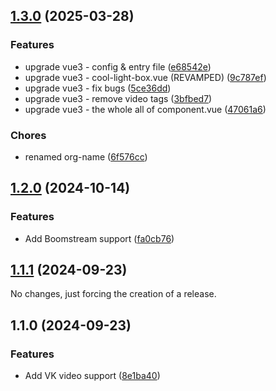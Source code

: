 

## [1.3.0](https://github.com/morevm/vue-cool-lightbox/compare/v1.2.0...v1.3.0) (2025-03-28)


### Features

* upgrade vue3 - config & entry file ([e68542e](https://github.com/morevm/vue-cool-lightbox/commit/e68542e80b47b593b94a3b905dedd6720f68699a))
* upgrade vue3 - cool-light-box.vue (REVAMPED) ([9c787ef](https://github.com/morevm/vue-cool-lightbox/commit/9c787ef5dc47320e761645f6c7b44745fa31d4cd))
* upgrade vue3 - fix bugs ([5ce36dd](https://github.com/morevm/vue-cool-lightbox/commit/5ce36dd0e7174d0080c2a86df517c448e634333e))
* upgrade vue3 - remove video tags ([3bfbed7](https://github.com/morevm/vue-cool-lightbox/commit/3bfbed705b23de7379b4fb9ee040426ad6a4b7e2))
* upgrade vue3 - the whole all of component.vue ([47061a6](https://github.com/morevm/vue-cool-lightbox/commit/47061a67e1b610ac562b4df67c76844725078439))


### Chores

* renamed org-name ([6f576cc](https://github.com/morevm/vue-cool-lightbox/commit/6f576cc3cb459c63e6ef7df59ebc2ef7d86cb953))

## [1.2.0](https://github.com/morevm/vue-cool-lightbox/compare/v1.1.1...v1.2.0) (2024-10-14)


### Features

* Add Boomstream support ([fa0cb76](https://github.com/morevm/vue-cool-lightbox/commit/fa0cb763a110dee117f47944dd7367cb8cc3b4fc))


## [1.1.1](https://github.com/morevm/vue-cool-lightbox/compare/v1.1.0...v1.1.1) (2024-09-23)

No changes, just forcing the creation of a release.

## 1.1.0 (2024-09-23)

### Features

* Add VK video support ([8e1ba40](https://github.com/morevm/vue-cool-lightbox/commit/8e1ba400922abd0f8c8f94cccf61947a2d51f30a))
